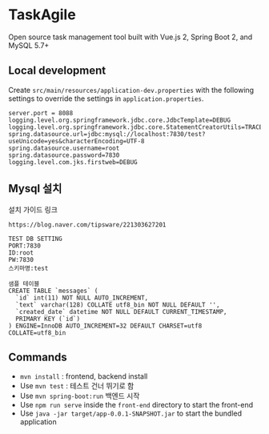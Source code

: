 # TaskAgile

Open source task management tool built with Vue.js 2, Spring Boot 2, and MySQL 5.7+

## Local development

Create `src/main/resources/application-dev.properties` with the following settings to override the settings in `application.properties`.

```properties
server.port = 8088
logging.level.org.springframework.jdbc.core.JdbcTemplate=DEBUG
logging.level.org.springframework.jdbc.core.StatementCreatorUtils=TRACE
spring.datasource.url=jdbc:mysql://localhost:7830/test?useUnicode=yes&characterEncoding=UTF-8
spring.datasource.username=root
spring.datasource.password=7830
logging.level.com.jks.firstweb=DEBUG
```
## Mysql 설치
설치 가이드 링크 
```properties
https://blog.naver.com/tipsware/221303627201

TEST DB SETTING
PORT:7830
ID:root
PW:7830
스키마명:test

샘플 테이블
CREATE TABLE `messages` (
  `id` int(11) NOT NULL AUTO_INCREMENT,
  `text` varchar(128) COLLATE utf8_bin NOT NULL DEFAULT '',
  `created_date` datetime NOT NULL DEFAULT CURRENT_TIMESTAMP,
  PRIMARY KEY (`id`)
) ENGINE=InnoDB AUTO_INCREMENT=32 DEFAULT CHARSET=utf8 COLLATE=utf8_bin

```


## Commands
-  `mvn install` : frontend, backend install
- Use `mvn test` : 테스트 건너 뛰기로 함
- Use `mvn spring-boot:run` 백엔드 시작
- Use `npm run serve` inside the `front-end` directory to start the front-end
- Use `java -jar target/app-0.0.1-SNAPSHOT.jar` to start the bundled application
